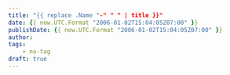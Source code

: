 ```yaml
---
title: "{{ replace .Name "-" " " | title }}"
date: {{ now.UTC.Format "2006-01-02T15:04:05Z07:00" }}
publishDate: {{ now.UTC.Format "2006-01-02T15:04:05Z07:00" }}
author:
tags:
    - no-tag
draft: true
---
```

